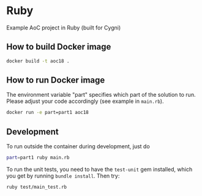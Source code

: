 # Ruby

Example AoC project in Ruby (built for Cygni)

## How to build Docker image
```bash
docker build -t aoc18 . 
```

## How to run Docker image
The environment variable "part" specifies which part of the solution to run. Please adjust your code accordingly (see example in ``main.rb``).
```bash
docker run -e part=part1 aoc18
```

## Development 

To run outside the container during development, just do
```bash
part=part1 ruby main.rb
```

To run the unit tests, you need to have the ``test-unit`` gem installed, which you get by
running ``bundle install``. Then try:
```bash
ruby test/main_test.rb
```

